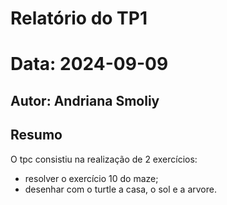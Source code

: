 # Relatório do TP1
# Data: 2024-09-09
## Autor: Andriana Smoliy
## Resumo
O tpc consistiu na realização de 2 exercícios:
* resolver o exercício 10 do maze;
* desenhar com o turtle a casa, o sol e a arvore.
